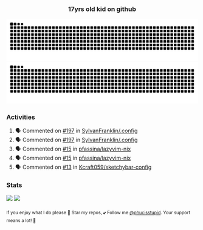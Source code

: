 <h3 align="center">17yrs old kid on github</h3>

![GitHub Contribution Grid Snake (Dark)](https://raw.githubusercontent.com/phucisstupid/phucisstupid/output/catppuccin-mocha.svg#gh-dark-mode-only)
![GitHub Contribution Grid Snake (Light)](https://raw.githubusercontent.com/phucisstupid/phucisstupid/output/github-contribution-grid-snake.svg#gh-light-mode-only)

### Activities

<!--START_SECTION:activity-->
1. 🗣 Commented on [#197](https://github.com/SylvanFranklin/.config/pull/197#issuecomment-3397666169) in [SylvanFranklin/.config](https://github.com/SylvanFranklin/.config)
2. 🗣 Commented on [#197](https://github.com/SylvanFranklin/.config/pull/197#issuecomment-3397252110) in [SylvanFranklin/.config](https://github.com/SylvanFranklin/.config)
3. 🗣 Commented on [#15](https://github.com/pfassina/lazyvim-nix/issues/15#issuecomment-3396923200) in [pfassina/lazyvim-nix](https://github.com/pfassina/lazyvim-nix)
4. 🗣 Commented on [#15](https://github.com/pfassina/lazyvim-nix/issues/15#issuecomment-3396752694) in [pfassina/lazyvim-nix](https://github.com/pfassina/lazyvim-nix)
5. 🗣 Commented on [#13](https://github.com/Kcraft059/sketchybar-config/issues/13#issuecomment-3396260188) in [Kcraft059/sketchybar-config](https://github.com/Kcraft059/sketchybar-config)
<!--END_SECTION:activity-->

### Stats

<div>
  <img width=400 src="https://github-readme-stats.vercel.app/api?username=phucisstupid&show_icons=true&theme=catppuccin_mocha"/>
  <img width=400 src="https://github-readme-stats.vercel.app/api/top-langs?username=phucisstupid&layout=compact&theme=catppuccin_mocha&card_width=395"/>
</div>

<sub>If you enjoy what I do please 🌟 Star my repos, 💕 Follow me [@phucisstupid](https://github.com/phucisstupid). Your support means a lot! 🥰
